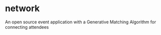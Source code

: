 # network
An open source event application with a Generative Matching Algorithm for connecting attendees
